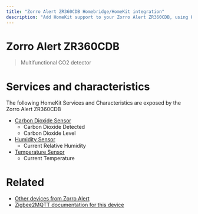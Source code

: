 ```yaml
---
title: "Zorro Alert ZR360CDB Homebridge/HomeKit integration"
description: "Add HomeKit support to your Zorro Alert ZR360CDB, using Homebridge, Zigbee2MQTT and homebridge-z2m."
---
```

<!---
This file has been GENERATED using src/docgen/docgen.ts
DO NOT EDIT THIS FILE MANUALLY!
-->
# Zorro Alert ZR360CDB
> Multifunctional CO2 detector


# Services and characteristics
The following HomeKit Services and Characteristics are exposed by
the Zorro Alert ZR360CDB

* [Carbon Dioxide Sensor](../../sensors.md)
  * Carbon Dioxide Detected
  * Carbon Dioxide Level
* [Humidity Sensor](../../sensors.md)
  * Current Relative Humidity
* [Temperature Sensor](../../sensors.md)
  * Current Temperature


# Related
* [Other devices from Zorro Alert](../index.md#zorro_alert)
* [Zigbee2MQTT documentation for this device](https://www.zigbee2mqtt.io/devices/ZR360CDB.html)